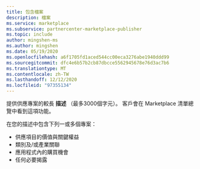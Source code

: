 ```yaml
---
title: 包含檔案
description: 檔案
ms.service: marketplace
ms.subservice: partnercenter-marketplace-publisher
ms.topic: include
author: mingshen-ms
ms.author: mingshen
ms.date: 05/19/2020
ms.openlocfilehash: a6f1705fd1aced544cc00eca3276abe1940ddd99
ms.sourcegitcommit: dfc4e6b57b2cb87dbcce5562945678e76d3ac7b6
ms.translationtype: MT
ms.contentlocale: zh-TW
ms.lasthandoff: 12/12/2020
ms.locfileid: "97355134"
---
```

提供供應專案的較長 **描述** （最多3000個字元）。 客戶會在 Marketplace 清單總覽中看到這項功能。

在您的描述中包含下列一或多個專案：

- 供應項目的價值與關鍵權益
- 類別及/或產業關聯
- 應用程式內的購買機會
- 任何必要揭露
